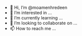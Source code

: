 - 👋 Hi, I’m @moamenhredeen
- 👀 I’m interested in ...
- 🌱 I’m currently learning ...
- 💞️ I’m looking to collaborate on ...
- 📫 How to reach me ...

<!---
moamenhredeen/moamenhredeen is a ✨ special ✨ repository because its `README.md` (this file) appears on your GitHub profile.
You can click the Preview link to take a look at your changes.
--->

